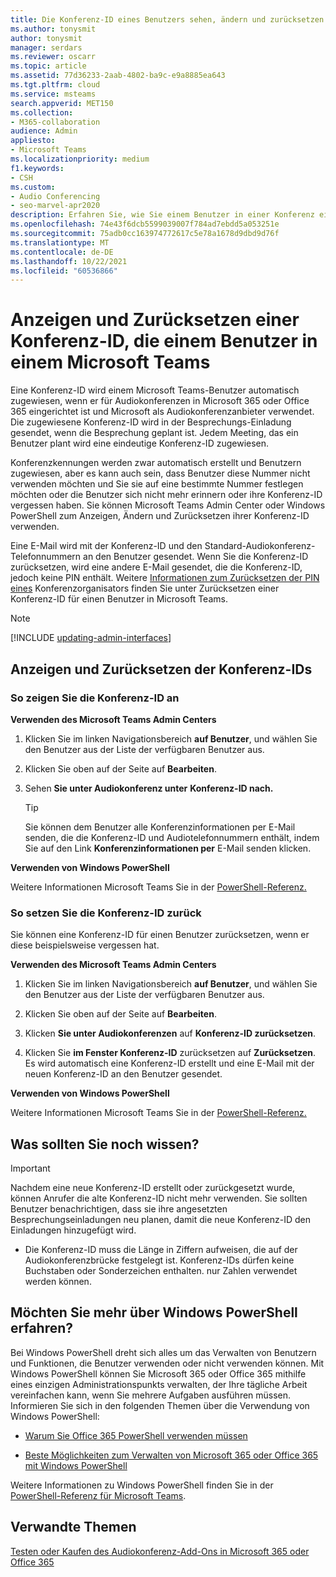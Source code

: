 ```yaml
---
title: Die Konferenz-ID eines Benutzers sehen, ändern und zurücksetzen
ms.author: tonysmit
author: tonysmit
manager: serdars
ms.reviewer: oscarr
ms.topic: article
ms.assetid: 77d36233-2aab-4802-ba9c-e9a8885ea643
ms.tgt.pltfrm: cloud
ms.service: msteams
search.appverid: MET150
ms.collection:
- M365-collaboration
audience: Admin
appliesto:
- Microsoft Teams
ms.localizationpriority: medium
f1.keywords:
- CSH
ms.custom:
- Audio Conferencing
- seo-marvel-apr2020
description: Erfahren Sie, wie Sie einem Benutzer in einer Konferenz eine Konferenz-ID Microsoft Teams und wie die Parameter für Konferenzkennungen sein sollten.
ms.openlocfilehash: 74e43f6dcb5599039007f784ad7ebdd5a053251e
ms.sourcegitcommit: 75adb0cc163974772617c5e78a1678d9dbd9d76f
ms.translationtype: MT
ms.contentlocale: de-DE
ms.lasthandoff: 10/22/2021
ms.locfileid: "60536866"
---
```

# <a name="view-and-reset-a-conference-id-assigned-to-a-user-in-microsoft-teams"></a>Anzeigen und Zurücksetzen einer Konferenz-ID, die einem Benutzer in einem Microsoft Teams

Eine Konferenz-ID wird einem Microsoft Teams-Benutzer automatisch zugewiesen, wenn er für Audiokonferenzen in Microsoft 365 oder Office 365 eingerichtet ist und Microsoft als Audiokonferenzanbieter verwendet. Die zugewiesene Konferenz-ID wird in der Besprechungs-Einladung gesendet, wenn die Besprechung geplant ist. Jedem Meeting, das ein Benutzer plant wird eine eindeutige Konferenz-ID zugewiesen. 
  
Konferenzkennungen werden zwar automatisch erstellt und Benutzern zugewiesen, aber es kann auch sein, dass Benutzer diese Nummer nicht verwenden möchten und Sie sie auf eine bestimmte Nummer festlegen möchten oder die Benutzer sich nicht mehr erinnern oder ihre Konferenz-ID vergessen haben. Sie können Microsoft Teams Admin Center oder Windows PowerShell zum Anzeigen, Ändern und Zurücksetzen ihrer Konferenz-ID verwenden.
  
Eine E-Mail wird mit der Konferenz-ID und den Standard-Audiokonferenz-Telefonnummern an den Benutzer gesendet. Wenn Sie die Konferenz-ID zurücksetzen, wird eine andere E-Mail gesendet, die die Konferenz-ID, jedoch keine PIN enthält. Weitere [Informationen zum Zurücksetzen der PIN eines](reset-a-conference-id-for-a-user-in-teams.md) Konferenzorganisators finden Sie unter Zurücksetzen einer Konferenz-ID für einen Benutzer in Microsoft Teams. 

> [!NOTE]
> [!INCLUDE [updating-admin-interfaces](includes/updating-admin-interfaces.md)]
  
## <a name="view-and-reset-conference-ids"></a>Anzeigen und Zurücksetzen der Konferenz-IDs

### <a name="to-view-the-conference-id"></a>So zeigen Sie die Konferenz-ID an

 **Verwenden des Microsoft Teams Admin Centers**

1. Klicken Sie im linken Navigationsbereich **auf Benutzer**, und wählen Sie den Benutzer aus der Liste der verfügbaren Benutzer aus.

2. Klicken Sie oben auf der Seite auf **Bearbeiten**.

3. Sehen **Sie unter Audiokonferenz unter** **Konferenz-ID nach.**

    > [!TIP]
    > Sie können dem Benutzer alle Konferenzinformationen per E-Mail senden, die die Konferenz-ID und Audiotelefonnummern enthält, indem Sie auf den Link **Konferenzinformationen per** E-Mail senden klicken.
  
**Verwenden von Windows PowerShell**

Weitere Informationen Microsoft Teams Sie in der [PowerShell-Referenz.](/powershell/module/teams/?view=teams-ps)
    
  
### <a name="to-reset-the-conference-id"></a>So setzen Sie die Konferenz-ID zurück

Sie können eine Konferenz-ID für einen Benutzer zurücksetzen, wenn er diese beispielsweise vergessen hat.
  
 **Verwenden des Microsoft Teams Admin Centers**

1. Klicken Sie im linken Navigationsbereich **auf Benutzer**, und wählen Sie den Benutzer aus der Liste der verfügbaren Benutzer aus.

2. Klicken Sie oben auf der Seite auf **Bearbeiten**.

3. Klicken **Sie unter Audiokonferenzen** auf **Konferenz-ID zurücksetzen**.

4. Klicken Sie **im Fenster Konferenz-ID** zurücksetzen auf **Zurücksetzen**. Es wird automatisch eine Konferenz-ID erstellt und eine E-Mail mit der neuen Konferenz-ID an den Benutzer gesendet.
  
**Verwenden von Windows PowerShell**

Weitere Informationen Microsoft Teams Sie in der [PowerShell-Referenz.](/powershell/module/teams/?view=teams-ps)


## <a name="what-else-should-you-know"></a>Was sollten Sie noch wissen?

   > [!IMPORTANT]
   >  Nachdem eine neue Konferenz-ID erstellt oder zurückgesetzt wurde, können Anrufer die alte Konferenz-ID nicht mehr verwenden. Sie sollten Benutzer benachrichtigen, dass sie ihre angesetzten Besprechungseinladungen neu planen, damit die neue Konferenz-ID den Einladungen hinzugefügt wird. 
  
    
- Die Konferenz-ID muss die Länge in Ziffern aufweisen, die auf der Audiokonferenzbrücke festgelegt ist. Konferenz-IDs dürfen keine Buchstaben oder Sonderzeichen enthalten. nur Zahlen verwendet werden können.
   
    
## <a name="want-to-know-more-about-windows-powershell"></a>Möchten Sie mehr über Windows PowerShell erfahren?

Bei Windows PowerShell dreht sich alles um das Verwalten von Benutzern und Funktionen, die Benutzer verwenden oder nicht verwenden können. Mit Windows PowerShell können Sie Microsoft 365 oder Office 365 mithilfe eines einzigen Administrationspunkts verwalten, der Ihre tägliche Arbeit vereinfachen kann, wenn Sie mehrere Aufgaben ausführen müssen. Informieren Sie sich in den folgenden Themen über die Verwendung von Windows PowerShell:
    
  - [Warum Sie Office 365 PowerShell verwenden müssen](/microsoft-365/enterprise/why-you-need-to-use-microsoft-365-powershell)
    
  - [Beste Möglichkeiten zum Verwalten von Microsoft 365 oder Office 365 mit Windows PowerShell](/previous-versions//dn568025(v=technet.10))
    
Weitere Informationen zu Windows PowerShell finden Sie in der [PowerShell-Referenz für Microsoft Teams](/powershell/module/teams/?view=teams-ps).
    
## <a name="related-topics"></a>Verwandte Themen

[Testen oder Kaufen des Audiokonferenz-Add-Ons in Microsoft 365 oder Office 365](/SkypeForBusiness/audio-conferencing-in-office-365/try-or-purchase-audio-conferencing-in-office-365)